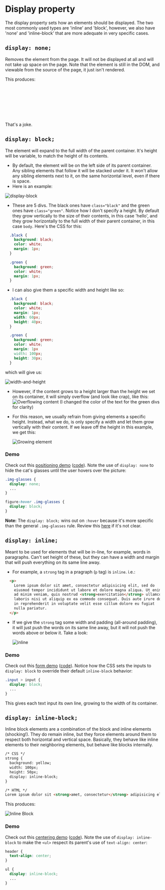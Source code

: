 # Display property

The display property sets how an elements should be displayed. The two most commonly used types are 'inline' and 'block', however, we also have 'none' and 'inline-block' that are more adequate in very specific cases.

## `display: none;`

Removes the element from the page. It will not be displayed at all and will
not take up space on the page. Note that the element is still in the DOM,
and viewable from the source of the page, it just isn't rendered.

This produces:

<br><br><br><br><br><br>

That's a joke.

## `display: block;`

The element will expand to the full width of the parent container. It's height will be variable, to match the height of its contents.

  - By default, the element will be on the left side of its parent container. Any sibling elements that follow it will be stacked under it. It won't allow any  sibling elements next to it, on the same horizontal level, even if there is space.
  - Here is an example:

  ![display-block](./display-block.png)

  - These are 5 divs. The black ones have `class="black"` and the green ones have `class="green"`. Notice how I don't specify a height. By default they grow vertically to the size of their contents, in this case 'hello', and they grow horizontally to the full width of their parent container, in this case `body`. Here's the CSS for this:

  ```css
    .black {
      background: black;
      color: white;
      margin: 1px;
    }

    .green {
      background: green;
      color: white;
      margin: 1px;
    }
  ```

  - I can also give them a specific width and height like so:

  ```css
    .black {
      background: black;
      color: white;
      margin: 1px;
      width: 60px;
      height: 40px;
    }

    .green {
      background: green;
      color: white;
      margin: 1px
      width: 100px;
      height: 30px;
    }
  ```

  which will give us:

  ![width-and-height](./width-and-height.png)

  - However, if the content grows to a height larger than the height we set on its container, it will simply overflow (and look like crap), like this:
    ![Overflowing content](./overgrown-content.png)
    (I changed the color of the text for the green divs for clarity)
  - For this reason, we usually refrain from giving elements a specific height. Instead, what we do, is only specify a width and let them grow vertically with their content. If we leave off the height in this example, we get this:

    ![Growing element](./growing-elements.png)

### Demo

Check out this [positioning demo][positioning_demo]
([code][positioning_demo_code]). Note the use of `display: none` to hide the
cat's glasses until the user hovers over the picture:

```css
.img-glasses {
  display: none;
  ...
}

figure:hover .img-glasses {
  display: block;
}
```

**Note:** The `display: block;` wins out on `:hover` because it's more specific than the general `.img-glasses` rule. Review this [here](./05-selector_precedence/README.md) if it's not clear.

[positioning_demo]: http://appacademy.github.io/css-demos/positioning.html
[positioning_demo_code]: https://github.com/appacademy/css-demos/blob/gh-pages/positioning.html

## `display: inline;`

Meant to be used for elements that will be in-line, for example, words
in paragraphs. Can't set height of these, but they can have a width and
margin that will push everything on its same line away.

  - For example, a `strong` tag in a pragraph (`p` tag) is `inline`. i.e.:

  ```html
    <p>
      Lorem ipsum dolor sit amet, consectetur adipisicing elit, sed do
      eiusmod tempor incididunt ut labore et dolore magna aliqua. Ut enim
      ad minim veniam, quis nostrud <strong>exercitation</strong> ullamco
      laboris nisi ut aliquip ex ea commodo consequat. Duis aute irure dolor
      in reprehenderit in voluptate velit esse cillum dolore eu fugiat
      nulla pariatur.
    </p>
  ```

  - If we give the `strong` tag some width and padding (all-around padding), it will just push the words on its same line away, but it will not push the words above or below it. Take a look:

    ![inline](./inline.png)

### Demo

Check out this [form demo][form_demo] ([code][form_demo_code]). Notice how the
CSS sets the inputs to `display: block` to override their default `inline-block`
behavior:

```css
.input > input {
  display: block;
  ...
}
```

This gives each text input its own line, growing to the width of its container.

[form_demo]: http://appacademy.github.io/css-demos/form.html
[form_demo_code]: https://github.com/appacademy/css-demos/blob/gh-pages/form.html

## `display: inline-block;`

Inline block elements are a combination of the block and inline elements (shocking!). They do remain inline, but they force elements around them to respect both horizontal and vertical space. Basically, they behave like inline elements to their neighboring elements, but behave like blocks internally.

```html
/* CSS */
strong {
  background: yellow;
  width: 100px;
  height: 50px;
  display: inline-block;
}

/* HTML */
Lorem ipsum dolor sit <strong>amet, consectetur</strong> adipisicing elit, sed do eiusmod tempor incididunt...
```

This produces:

![Inline Block](./inline-block.png)

### Demo

Check out this [centering demo][center_demo] ([code][center_demo_code]). Note
the use of `display: inline-block` to make the `<ul>` respect its parent's
use of `text-align: center`:

```css
header {
  text-align: center;
}

ul {
  display: inline-block;
  ...
}
```

[center_demo]: http://appacademy.github.io/css-demos/center.html
[center_demo_code]: https://github.com/appacademy/css-demos/blob/gh-pages/center.html

